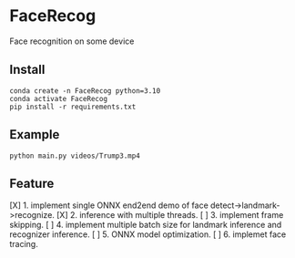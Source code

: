 # FaceRecog
Face recognition on some device

## Install
```
conda create -n FaceRecog python=3.10
conda activate FaceRecog
pip install -r requirements.txt
```

## Example
```
python main.py videos/Trump3.mp4
```

## Feature
[X] 1. implement single ONNX end2end demo of face detect->landmark->recognize.
[X] 2. inference with multiple threads.
[ ] 3. implement frame skipping.
[ ] 4. implement multiple batch size for landmark inference and recognizer inference.
[ ] 5. ONNX model optimization.
[ ] 6. implemet face tracing. 
